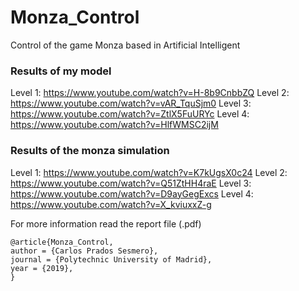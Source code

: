 # Monza_Control
Control of the game Monza based in Artificial Intelligent

### Results of my model

Level 1: https://www.youtube.com/watch?v=H-8b9CnbbZQ
Level 2: https://www.youtube.com/watch?v=vAR_TquSjm0
Level 3: https://www.youtube.com/watch?v=ZtlX5FuURYc
Level 4: https://www.youtube.com/watch?v=HlfWMSC2ijM

### Results of the monza simulation

Level 1: https://www.youtube.com/watch?v=K7kUgsX0c24
Level 2: https://www.youtube.com/watch?v=Q51ZtHH4raE
Level 3: https://www.youtube.com/watch?v=D9ayGegExcs
Level 4: https://www.youtube.com/watch?v=X_kviuxxZ-g

For more information read the report file (.pdf)

```
@article{Monza_Control,
author = {Carlos Prados Sesmero},
journal = {Polytechnic University of Madrid},
year = {2019},
}
```
